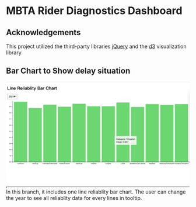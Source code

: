 # MBTA Rider Diagnostics Dashboard


## Acknowledgements

This project utilized the third-party libraries [jQuery](https://jquery.com/) and the [d3](https://d3js.org/) visualization library

## Bar Chart to Show delay situation
![Alt Text](static/bar.png)
In this branch, it includes one line reliablity bar chart. The user can change the year to see all reliablity data for every lines in tooltip.